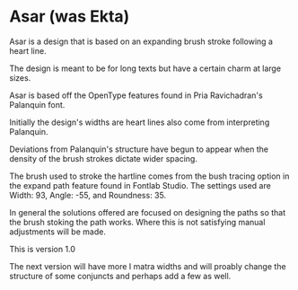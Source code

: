 # Asar (was Ekta)

Asar is a design that is based on an expanding brush stroke following a heart line. 

The design is meant to be for long texts but have a certain charm at large sizes.

Asar is based off the OpenType features found in Pria Ravichadran's Palanquin font. 

Initially the design's widths are heart lines also come from interpreting Palanquin. 

Deviations from Palanquin's structure have begun to appear when the density of the brush strokes dictate wider spacing. 

The brush used to stroke the hartline comes from the bush tracing option in the expand path feature found in Fontlab Studio. The settings used are Width: 93, Angle: -55, and Roundness: 35.

In general the solutions offered are focused on designing the paths so that the brush stoking the path works. Where this is not satisfying manual adjustments will be made.

This is version 1.0

The next version will have more I matra widths and will proably change the structure of some conjuncts and perhaps add a few as well.

